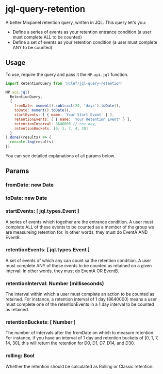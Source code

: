 # jql-query-retention

A better Mixpanel retention query, written in JQL. This query let's you:

* Define a series of events as your retention entrance condition (a user must complete ALL to be counted)
* Define a set of events as your retention condition (a user must complete ANY to be counted)

## Usage

To use, require the query and pass it the `MP.api.jql` function.

```javascript
import RetentionQuery from '@clef/jql-query-retention'

MP.api.jql(
  RetentionQuery,
  {
    fromDate: moment().subtract(20, 'days').toDate(),
    toDate: moment().toDate(),
    startEvents: [ { name: 'Your Start Event' } ],
    retentionEvents: [ { name: 'Your Retention Event' } ],
    retentionInterval: 8640000 // one day,
    retentionBuckets: [0, 1, 7, 4, 30]
  }
).done((results) => {
  console.log(results)
})
```

You can see detailed explanations of all params below.

## Params

### fromDate: new Date
### toDate: new Date
### startEvents: [ jql.types.Event ]

A series of events which together are the entrance condition. A
user must complete ALL of these events to be counted as a member
of the group we are measureing retention for. In other words,
they must do EventA AND EventB.

### retentionEvents: [ jql.types.Event ]

A set of events of which any can count sa the retention condition.
A user must complete ANY of these events to be counted
as retained on a given interval. In other words, they must do
EventA OR EventB.

### retentionInterval: Number (milliseconds)

The interval within which a user must complete an action to be
counted as retained. For instance, a retention interval of
1 day (8640000) means a user must complete one of the retentionEvents
in a 1 day interval to be counted as retained.

### retentionBuckets: [ Number ]

The number of intervals after the fromDate on which to measure retention.
For instance, if you have an interval of 1 day and retention buckets of
[0, 1, 7, 14, 30], this will return the retention for D0, D1, D7, D14,
and D30.

### rolling: Bool

Whether the retention should be calculated as Rolling or Classic retention.
